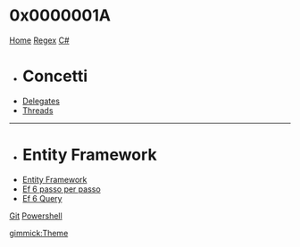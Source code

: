 # 0x0000001A
[Home](index.md)
[Regex](regex/regex.md)
[C#]()

  * # Concetti
  * [Delegates](csharp/delegates/delegates.md)
  * [Threads](csharp/threads/async.md)
  - - - -
  * # Entity Framework
  * [Entity Framework](csharp/database/entityframework.md)
  * [Ef 6 passo per passo](csharp/database/ef-passo-per-passo.md)
  * [Ef 6 Query](csharp/database/ef-query.md)
  
[Git](git/git.md)
[Powershell](powershell/powershell.md)


[gimmick:Theme](cosmo)
